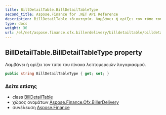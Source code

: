 ```yaml
---
title: BillDetailTable.BillDetailTableType
second_title: Aspose.Finance for .NET API Reference
description: BillDetailTable ιδιοκτησία. Λαμβάνει ή ορίζει τον τύπο του πίνακα λεπτομερειών λογαριασμού.
type: docs
weight: 30
url: /el/net/aspose.finance.ofx.billerdelivery/billdetailtable/billdetailtabletype/
---
```

## BillDetailTable.BillDetailTableType property

Λαμβάνει ή ορίζει τον τύπο του πίνακα λεπτομερειών λογαριασμού.

```csharp
public string BillDetailTableType { get; set; }
```

### Δείτε επίσης

* class [BillDetailTable](../)
* χώρος ονομάτων [Aspose.Finance.Ofx.BillerDelivery](../../billdetailtable/)
* συνέλευση [Aspose.Finance](../../../)


